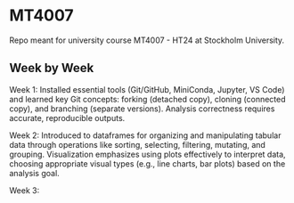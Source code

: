 # MT4007
Repo meant for university course MT4007 - HT24 at Stockholm University. 

## Week by Week
Week 1: Installed essential tools (Git/GitHub, MiniConda, Jupyter, VS Code) and learned key Git concepts: forking (detached copy), cloning (connected copy), and branching (separate versions). Analysis correctness requires accurate, reproducible outputs.

Week 2: Introduced to dataframes for organizing and manipulating tabular data through operations like sorting, selecting, filtering, mutating, and grouping. Visualization emphasizes using plots effectively to interpret data, choosing appropriate visual types (e.g., line charts, bar plots) based on the analysis goal.

Week 3: 